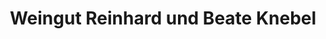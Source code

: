 ---
title: "Weingut Reinhard und Beate Knebel"
url: /winningen/weingut-reinhard-und-beate-knebel/
shop: Spirituosen
---